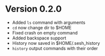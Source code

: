 # Version 0.2.0

* Added `ls` command with arguments
* `cd` now change dir to $HOME
* Fixed crash on empty command
* Added backspace support
* History now saved in $HOME/.sesh_history
* `history` output commands with their order